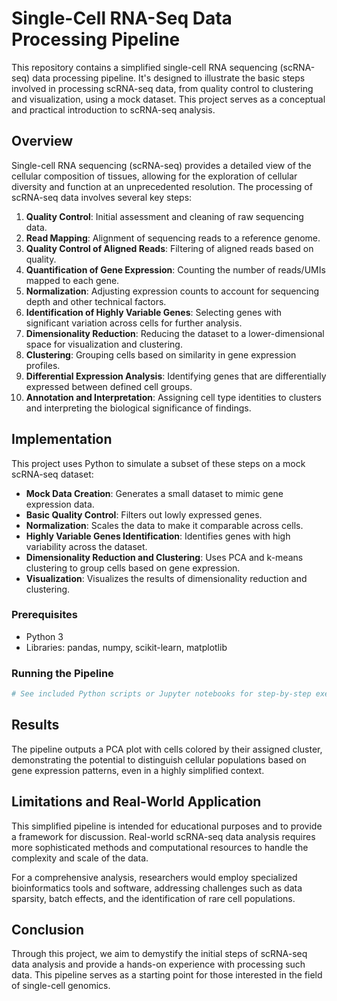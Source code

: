 # Single-Cell RNA-Seq Data Processing Pipeline

This repository contains a simplified single-cell RNA sequencing (scRNA-seq) data processing pipeline. It's designed to illustrate the basic steps involved in processing scRNA-seq data, from quality control to clustering and visualization, using a mock dataset. This project serves as a conceptual and practical introduction to scRNA-seq analysis.

## Overview

Single-cell RNA sequencing (scRNA-seq) provides a detailed view of the cellular composition of tissues, allowing for the exploration of cellular diversity and function at an unprecedented resolution. The processing of scRNA-seq data involves several key steps:

1. **Quality Control**: Initial assessment and cleaning of raw sequencing data.
2. **Read Mapping**: Alignment of sequencing reads to a reference genome.
3. **Quality Control of Aligned Reads**: Filtering of aligned reads based on quality.
4. **Quantification of Gene Expression**: Counting the number of reads/UMIs mapped to each gene.
5. **Normalization**: Adjusting expression counts to account for sequencing depth and other technical factors.
6. **Identification of Highly Variable Genes**: Selecting genes with significant variation across cells for further analysis.
7. **Dimensionality Reduction**: Reducing the dataset to a lower-dimensional space for visualization and clustering.
8. **Clustering**: Grouping cells based on similarity in gene expression profiles.
9. **Differential Expression Analysis**: Identifying genes that are differentially expressed between defined cell groups.
10. **Annotation and Interpretation**: Assigning cell type identities to clusters and interpreting the biological significance of findings.

## Implementation

This project uses Python to simulate a subset of these steps on a mock scRNA-seq dataset:

- **Mock Data Creation**: Generates a small dataset to mimic gene expression data.
- **Basic Quality Control**: Filters out lowly expressed genes.
- **Normalization**: Scales the data to make it comparable across cells.
- **Highly Variable Genes Identification**: Identifies genes with high variability across the dataset.
- **Dimensionality Reduction and Clustering**: Uses PCA and k-means clustering to group cells based on gene expression.
- **Visualization**: Visualizes the results of dimensionality reduction and clustering.

### Prerequisites

- Python 3
- Libraries: pandas, numpy, scikit-learn, matplotlib

### Running the Pipeline

```python
# See included Python scripts or Jupyter notebooks for step-by-step execution
```

## Results

The pipeline outputs a PCA plot with cells colored by their assigned cluster, demonstrating the potential to distinguish cellular populations based on gene expression patterns, even in a highly simplified context.

## Limitations and Real-World Application

This simplified pipeline is intended for educational purposes and to provide a framework for discussion. Real-world scRNA-seq data analysis requires more sophisticated methods and computational resources to handle the complexity and scale of the data.

For a comprehensive analysis, researchers would employ specialized bioinformatics tools and software, addressing challenges such as data sparsity, batch effects, and the identification of rare cell populations.

## Conclusion

Through this project, we aim to demystify the initial steps of scRNA-seq data analysis and provide a hands-on experience with processing such data. This pipeline serves as a starting point for those interested in the field of single-cell genomics.
